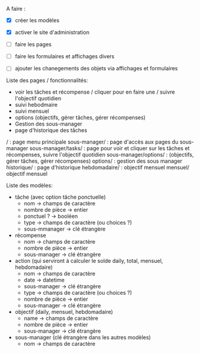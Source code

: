 A faire :
- [x] créer les modèles
- [x] activer le site d'administration
- [ ] faire les pages
- [ ] faire les formulaires et affichages divers
- [ ] ajouter les chanegements des objets via affichages et formulaires


Liste des pages / fonctionnalités:
- voir les tâches et récompense / cliquer pour en faire une / suivre l'objectif quotidien
- suivi hebodmaire
- suivi mensuel
- options (objectifs, gérer tâches, gérer récompenses)
- Gestion des sous-manager
- page d'historique des tâches

/ : page menu principale
sous-manager/ : page d'accès aux pages du sous-manager
sous-manager/tasks/ : page pour voir et cliquer sur les tâches et récompenses, suivre l'objectif quotidien
sous-manager/options/ : (objectifs, gérer tâches, gérer récompenses)
options/ : gestion des sous manager
historique/ : page d'historique
hebdomadaire/ : objectif mensuel
mensuel/ objectif mensuel

Liste des modèles:
- tâche (avec option tâche ponctuelle)
  - nom -> champs de caractère
  - nombre de pièce -> entier
  - ponctuel ? -> booléen
  - type -> champs de caractère (ou choices ?)
  - sous-mmanager -> clé étrangère
- récompense
  - nom -> champs de caractère
  - nombre de pièce -> entier
  - sous-manager -> clé étrangère
- action (qui serviront à calculer le solde daily, total, mensuel, hebdomadaire)
  - nom -> champs de caractère
  - date -> datetime
  - sous-manager -> clé étrangère
  - type -> champs de caractère (ou choices ?)
  - nombre de pièce -> entier
  - sous-manager -> clé étrangère
- objectif (daily, mensuel, hebdomadaire)
  - name -> champs de caractère
  - nombre de pièce -> entier
  - sous-manager -> clé étrangère
- sous-manager (clé étrangère dans les autres modèles)
  - nom -> champs de caractère